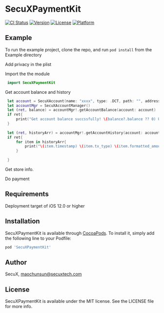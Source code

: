 # SecuXPaymentKit

[![CI Status](https://img.shields.io/travis/maochuns/SecuXPaymentKit.svg?style=flat)](https://travis-ci.org/maochuns/SecuXPaymentKit)
[![Version](https://img.shields.io/cocoapods/v/SecuXPaymentKit.svg?style=flat)](https://cocoapods.org/pods/SecuXPaymentKit)
[![License](https://img.shields.io/cocoapods/l/SecuXPaymentKit.svg?style=flat)](https://cocoapods.org/pods/SecuXPaymentKit)
[![Platform](https://img.shields.io/cocoapods/p/SecuXPaymentKit.svg?style=flat)](https://cocoapods.org/pods/SecuXPaymentKit)

## Example

To run the example project, clone the repo, and run `pod install` from the Example directory

Add privacy in the plist

Import the the module

```swift 
 import SecuXPaymentKit
```

Get account balance and history

```swift
 let account = SecuXAccount(name: "xxxx", type: .DCT, path: "", address: "", key: "")
 let accountMgr = SecuXAccountManager()
 let (ret, balance) = accountMgr!.getAccountBalance(account: account)
 if ret{
     print("Get account balance succssfully! \(balance?.balance ?? 0) USD Balance = \(balance?.balance_usd ?? 0) Balance = \(balance?.formattedBalance ?? 0)")
 }
 
 let (ret, historyArr) = accountMgr!.getAccountHistory(account: account)
 if ret{
     for item in historyArr{
         print("\(item.timestamp) \(item.tx_type) \(item.formatted_amount) \(item.amount_usd) \(item.detailsUrl)")
     }
     
 }
```

Get store info.

Do payment

## Requirements

Deployment target of iOS 12.0 or higher

## Installation

SecuXPaymentKit is available through [CocoaPods](https://cocoapods.org). To install
it, simply add the following line to your Podfile:

```ruby
pod 'SecuXPaymentKit'
```

## Author

SecuX, maochunsun@secuxtech.com

## License

SecuXPaymentKit is available under the MIT license. See the LICENSE file for more info.
